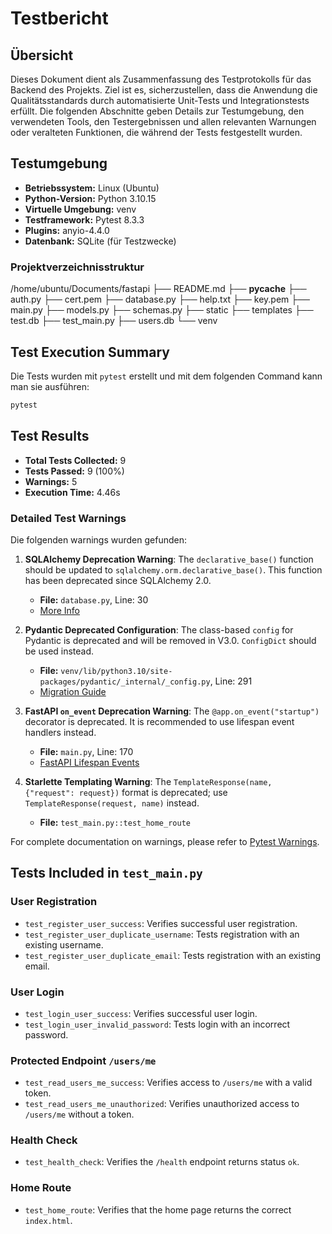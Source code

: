 # Testbericht

## Übersicht

Dieses Dokument dient als Zusammenfassung des Testprotokolls für das Backend des Projekts. Ziel ist es, sicherzustellen, dass die Anwendung die Qualitätsstandards durch automatisierte Unit-Tests und Integrationstests erfüllt. Die folgenden Abschnitte geben Details zur Testumgebung, den verwendeten Tools, den Testergebnissen und allen relevanten Warnungen oder veralteten Funktionen, die während der Tests festgestellt wurden.

## Testumgebung

- **Betriebssystem:** Linux (Ubuntu)
- **Python-Version:** Python 3.10.15
- **Virtuelle Umgebung:** venv
- **Testframework:** Pytest 8.3.3
- **Plugins:** anyio-4.4.0
- **Datenbank:** SQLite (für Testzwecke)

### Projektverzeichnisstruktur



/home/ubuntu/Documents/fastapi
├── README.md
├── __pycache__
├── auth.py
├── cert.pem
├── database.py
├── help.txt
├── key.pem
├── main.py
├── models.py
├── schemas.py
├── static
├── templates
├── test.db
├── test_main.py
├── users.db
└── venv

## Test Execution Summary

Die Tests wurden mit `pytest` erstellt und mit dem folgenden Command kann man sie ausführen:

```sh
pytest
```

## Test Results

- **Total Tests Collected:** 9
- **Tests Passed:** 9 (100%)
- **Warnings:** 5
- **Execution Time:** 4.46s

### Detailed Test Warnings

Die folgenden warnings wurden gefunden:

1. **SQLAlchemy Deprecation Warning**: The `declarative_base()` function should be updated to `sqlalchemy.orm.declarative_base()`. This function has been deprecated since SQLAlchemy 2.0.
   - **File:** `database.py`, Line: 30
   - [More Info](https://sqlalche.me/e/b8d9)

2. **Pydantic Deprecated Configuration**: The class-based `config` for Pydantic is deprecated and will be removed in V3.0. `ConfigDict` should be used instead.
   - **File:** `venv/lib/python3.10/site-packages/pydantic/_internal/_config.py`, Line: 291
   - [Migration Guide](https://errors.pydantic.dev/2.9/migration/)

3. **FastAPI `on_event` Deprecation Warning**: The `@app.on_event("startup")` decorator is deprecated. It is recommended to use lifespan event handlers instead.
   - **File:** `main.py`, Line: 170
   - [FastAPI Lifespan Events](https://fastapi.tiangolo.com/advanced/events/)

4. **Starlette Templating Warning**: The `TemplateResponse(name, {"request": request})` format is deprecated; use `TemplateResponse(request, name)` instead.
   - **File:** `test_main.py::test_home_route`

For complete documentation on warnings, please refer to [Pytest Warnings](https://docs.pytest.org/en/stable/how-to/capture-warnings.html).

## Tests Included in `test_main.py`

### User Registration

- `test_register_user_success`: Verifies successful user registration.
- `test_register_user_duplicate_username`: Tests registration with an existing username.
- `test_register_user_duplicate_email`: Tests registration with an existing email.

### User Login

- `test_login_user_success`: Verifies successful user login.
- `test_login_user_invalid_password`: Tests login with an incorrect password.

### Protected Endpoint `/users/me`

- `test_read_users_me_success`: Verifies access to `/users/me` with a valid token.
- `test_read_users_me_unauthorized`: Verifies unauthorized access to `/users/me` without a token.

### Health Check

- `test_health_check`: Verifies the `/health` endpoint returns status `ok`.

### Home Route

- `test_home_route`: Verifies that the home page returns the correct `index.html`.
